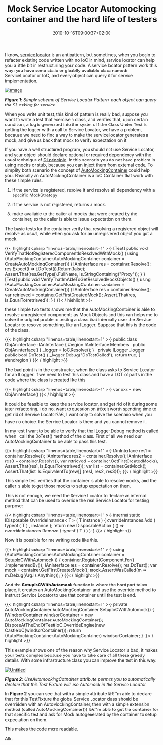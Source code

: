 ﻿---
title: "Mock Service Locator Automocking container and the hard life of testers"
description: ""
date: 2010-10-16T09:00:37+02:00
draft: false
tags: [Architecture,Castle,Testing]
categories: [Testing]
---
I know, [service locator](http://en.wikipedia.org/wiki/Service_locator_pattern) is an antipattern, but sometimes, when you begin to refactor existing code written with no IoC in mind, service locator can help you a little bit in restructuring your code. A service locator pattern work this way: you have some static or gloablly avaliable class named: ServiceLocator or IoC, and every object can query it for service implementation.

[![image](https://www.codewrecks.com/blog/wp-content/uploads/2010/10/image_thumb6.png "image")](https://www.codewrecks.com/blog/wp-content/uploads/2010/10/image6.png)

 ***Figure 1***: *Simple schema of Service Locator Pattern, each object can query the SL asking for service*

When you write unit test, this kind of pattern is really bad, suppose you want to write a test that exercise a class, and verifies that, upon certain condition, a log is generated into the system. If the Class Under Test is getting the logger with a call to Service Locator, we have a problem, because we need to find a way to make the service locator generates a mock, and give us back that mock to verify expectation on it.

If you have a well structured program, you should not use Service Locator, and your object should declare optional or required dependency with the usual technique of [DI principle](http://en.wikipedia.org/wiki/Dependency_inversion_principle). In this scenario you do not have problem in using mocks or stub, because you can inject them from external code. To simplify both scenario the concept of [AutoMockingContainer](http://ayende.com/Blog/archive/2007/06/08/The-Auto-Mocking-Container.aspx) could help you. Basically an AutoMockingContainer is a IoC Container that work with these simple rules.

1) if the service is registered, resolve it and resolve all dependency with a specific MockStrategy

2) if the service is not registered, returns a mock.

3) make available to the caller all mocks that were created by the container, so the caller is able to issue expectation on them.

The basic tests for the container verify that resolving a registered object will resolve as usual, while when you ask for an unregistered object you got a mock.

{{< highlight csharp "linenos=table,linenostart=1" >}}
[Test]
public void VerifyThatNotRegisteredComponentIsResolvedWithMock()
{
using (AutoMockingContainer.AutoMockingContainer container = CreateAutoMockingContainer())
{
IAnInterface res = container.Resolve<IAnInterface>();
res.Expect(t => t.DoTest()).Return(false);
Assert.That(res.GetType().FullName, Is.StringContaining("Proxy"));
}
}
 
[Test]
public void VerifyThatImAbleToGetResolvedMockObjects()
{
using (AutoMockingContainer.AutoMockingContainer container = CreateAutoMockingContainer())
{
IAnInterface res = container.Resolve<IAnInterface>();
var retrieved = container.GetFirstCreatedMock<IAnInterface>();
Assert.That(res, Is.EqualTo(retrieved));
}
}
{{< / highlight >}}

these simple two tests shows me that the AutoMockingContainer is able to resolve unregistered components as Mock Objects and this can helps me to solve the original problem: testing a class that internally uses the Service Locator to resolve something, like an ILogger. Suppose that this is the code of the class.

{{< highlight csharp "linenos=table,linenostart=1" >}}
public class ObjAnInterface : IAnInterface
{
#region IAnInterface Members
 
public ObjAnInterface()
{
_logger = IoC.Resolve<ILogger>();
}
 
private ILogger _logger;
 
public bool DoTest()
{
_logger.Debug("DoTestCalled");
return true;
}
 
#endregion
}
{{< / highlight >}}

The bad point is in the constructor, when the class asks to Service Locator for an ILogger. If we need to test this class and have a LOT of parts in the code where the class is created like this

{{< highlight csharp "linenos=table,linenostart=1" >}}
var xxx = new ObjAnInterface()
{{< / highlight >}}

it could be feasible to keep the service locator, and get rid of it during some later refactoring. I do not want to question on â€œit worth spending time to get rid of Service Locator?â€, I want only to solve the scenario when you have no choice, the Service Locator is there and you cannot remove it.

In my test I want to be able to verify that the ILogger.Debug method is called when I call the DoTest() method of the class. First of all we need our AutoMockingContainer to be able to pass this test.

{{< highlight csharp "linenos=table,linenostart=1" >}}
IAnInterface res1 = container.Resolve<IAnInterface>();
IAnInterface res2 = container.Resolve<IAnInterface>();
IAnInterface res3 = container.Resolve<IAnInterface>();
var retrieved = container.GetFirstCreatedMock<IAnInterface>();
Assert.That(res1, Is.EqualTo(retrieved));
var list = container.GetMock<IAnInterface>();
Assert.That(list, Is.EquivalentTo(new[] {res1, res2, res3}));
{{< / highlight >}}

This simple test verifies that the container is able to resolve mocks, and the caller is able to get those mocks to setup expectation on them.

This is not enough, we need the Service Locator to declare an internal method that can be used to override the real Service Locator for testing purpose:

{{< highlight csharp "linenos=table,linenostart=1" >}}
internal static IDisposable OverrideInstance< T > ( T instance )
{
overrideInstances.Add ( typeof ( T ) , instance );
return new DisposableAction ( () => overrideInstances.Remove ( typeof ( T ) ) );
}
{{< / highlight >}}

Now it is possible for me writing code like this.

{{< highlight csharp "linenos=table,linenostart=1" >}}
using (AutoMockingContainer.AutoMockingContainer container = SetupIoCWithAutomock())
{
container.Register(Component.For<IAnInterface>()
.ImplementedBy<ObjAnInterface>());
IAnInterface res = container.Resolve<IAnInterface>();
res.DoTest();
var mock = container.GetFirstCreatedMock<ILogger>();
mock.AssertWasCalled(m => m.Debug(Arg<string>.Is.Anything));
}
{{< / highlight >}}

And the  **SetupIoCWithAutomock** function is where the hard part takes place, it creates an AutoMockingContainer, and use the override method to instruct Service Locator to use that container until the test is end.

{{< highlight csharp "linenos=table,linenostart=1" >}}
private AutoMockingContainer.AutoMockingContainer SetupIoCWithAutomock()
{
IWindsorContainer windsorContainer =
new AutoMockingContainer.AutoMockingContainer();
DisposeAtTheEndOfTest(IoC.OverrideEngine(new CastleIoC(windsorContainer)));
return (AutoMockingContainer.AutoMockingContainer) windsorContainer;
}
{{< / highlight >}}

This example shows one of the reason why Service Locator is bad, it makes your tests complex because you have to take care of all these greedy details. With some infrastructure class you can improve the test in this way.

[![Untitled](https://www.codewrecks.com/blog/wp-content/uploads/2010/10/Untitled_thumb1.png "Untitled")](https://www.codewrecks.com/blog/wp-content/uploads/2010/10/Untitled1.png)

 ***Figure 2***: *UseAutomockingCotnainer attribute permits you to automatically declare that this Test Fixture will use Automock in the Service Locator*

In  **Figure 2** you can see that with a simple attribute Iâ€™m able to declare that for this TestFixture the global Service Locator class should be overridden with an AutoMockingContainer, then with a simple extension method (called AutoMockingContainer()) Iâ€™m able to get the container for that specific test and ask for Mock autogenerated by the container to setup expectation on them.

This makes the code more readable.

Alk.
